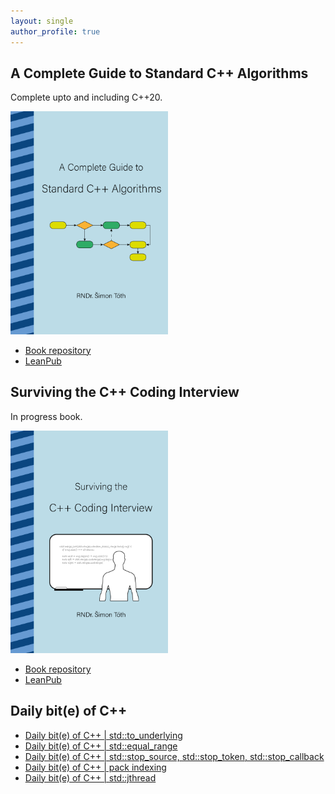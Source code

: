 ```yaml
---
layout: single
author_profile: true
---
```


## A Complete Guide to Standard C++ Algorithms

Complete upto and including C++20.

[<img src="assets/images/book_algorithms_cover.png" width="50%">](https://leanpub.com/cpp-algorithms-guide)

- [Book repository](https://github.com/HappyCerberus/book-cpp-algorithms)
- [LeanPub](https://leanpub.com/cpp-algorithms-guide)

## Surviving the C++ Coding Interview

In progress book.

[<img src="assets/images/book_coding_interview_cover.png" width="50%">](https://leanpub.com/cpp-coding-interview)

- [Book repository](https://leanpub.com/cpp-coding-interview)
- [LeanPub](https://leanpub.com/cpp-coding-interview)

## Daily bit(e) of C++

<ul>
<!-- SUBSTACK:START --><li><a href="https://medium.com/@simontoth/daily-bit-e-of-c-std-to-underlying-17aadfe282ba?source=rss-1e1de1006a93------2">Daily bit&lpar;e&rpar; of C++ | std::to_underlying</a></li><li><a href="https://medium.com/@simontoth/daily-bit-e-of-c-std-equal-range-1ca207cb7e3c?source=rss-1e1de1006a93------2">Daily bit&lpar;e&rpar; of C++ | std::equal_range</a></li><li><a href="https://medium.com/@simontoth/daily-bit-e-of-c-std-stop-source-std-stop-token-std-stop-callback-c8db5ce77a64?source=rss-1e1de1006a93------2">Daily bit&lpar;e&rpar; of C++ | std::stop_source, std::stop_token, std::stop_callback</a></li><li><a href="https://medium.com/@simontoth/daily-bit-e-of-c-pack-indexing-28e52d69c2d7?source=rss-1e1de1006a93------2">Daily bit&lpar;e&rpar; of C++ | pack indexing</a></li><li><a href="https://medium.com/@simontoth/daily-bit-e-of-c-std-jthread-912dec720e12?source=rss-1e1de1006a93------2">Daily bit&lpar;e&rpar; of C++ | std::jthread</a></li><!-- SUBSTACK:END -->
</ul>